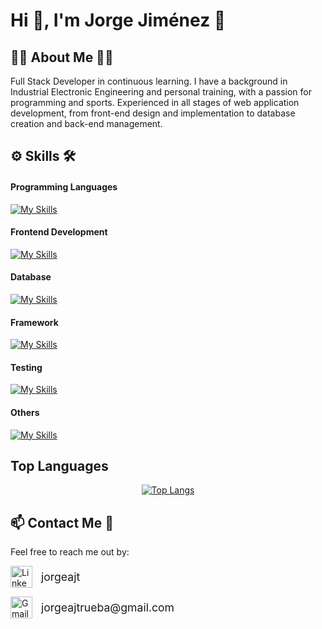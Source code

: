 

# Hi 👋, I'm Jorge Jiménez 💪

## 👨‍💻 About Me 🏋️‍♂️
Full Stack Developer in continuous learning. I have a background in Industrial Electronic Engineering and personal training, with a passion for programming and sports. Experienced in all stages of web application development, from front-end design and implementation to database creation and back-end management.

## ⚙ Skills 🛠
#### Programming Languages
[![My Skills](https://skillicons.dev/icons?i=js,py)](https://skillicons.dev)

#### Frontend Development
[![My Skills](https://skillicons.dev/icons?i=html,css,bootstrap,react)](https://skillicons.dev)

#### Database
[![My Skills](https://skillicons.dev/icons?i=mysql,postgres)](https://skillicons.dev)

#### Framework
[![My Skills](https://skillicons.dev/icons?i=flask)](https://skillicons.dev)

#### Testing
[![My Skills](https://skillicons.dev/icons?i=jest)](https://skillicons.dev)

#### Others
[![My Skills](https://skillicons.dev/icons?i=git,github,postman,arduino)](https://skillicons.dev)

## Top Languages
<p align="center">
  <a href="https://github.com/JorgeAJT/github-readme-stats">
    <img src="https://github-readme-stats.vercel.app/api/top-langs/?username=JorgeAJT&layout=donut" alt="Top Langs">
  </a>
</p>

## 📫 Contact Me 📩
Feel free to reach me out by:

<p align="left">
  <a href="https://www.linkedin.com/in/jorgeajt/" style="display: inline-block; text-decoration: none;">
    <img src="https://skillicons.dev/icons?i=linkedin" alt="LinkedIn" width="35" style="vertical-align: middle;"/>
    <span style="font-size: 1.1rem; vertical-align: middle; margin-left: 10px;">jorgeajt</span>
  </a>
</p>

<p align="left">
  <a href="mailto:jorgeajtrueba@gmail.com" style="display: inline-block; text-decoration: none;">
    <img src="https://skillicons.dev/icons?i=gmail" alt="Gmail" width="35" style="vertical-align: middle;"/>
    <span style="font-size: 1.1rem; vertical-align: middle; margin-left: 10px;">jorgeajtrueba@gmail.com</span>
  </a>
</p>